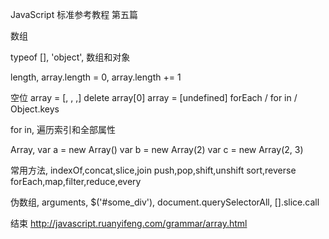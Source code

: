 JavaScript 
标准参考教程
第五篇

数组

typeof [],
'object',
数组和对象

length,
array.length = 0,
array.length += 1

空位
array = [, , ,]
delete array[0]
array = [undefined]
forEach / for in / Object.keys

for in,
遍历索引和全部属性

Array,
var a = new Array()
var b = new Array(2)
var c = new Array(2, 3)

常用方法,
indexOf,concat,slice,join
push,pop,shift,unshift
sort,reverse
forEach,map,filter,reduce,every

伪数组,
arguments,
$('#some_div'),
document.querySelectorAll,
[].slice.call

结束
http://javascript.ruanyifeng.com/grammar/array.html
